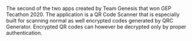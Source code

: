 The second of the two apps created by Team Genesis that won GEP Tecathon 2020. The application is a QR Code Scanner that is especially built for scanning normal as well encrypted codes generated by QRC Generator. Encrypted QR codes can however be decrypted only by proper authentication.
